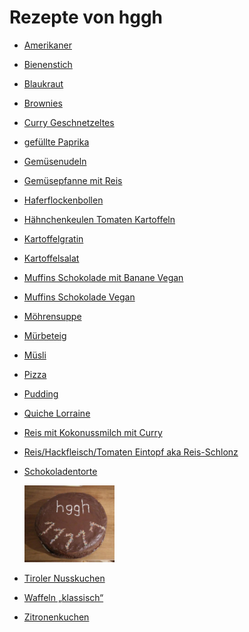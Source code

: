 Rezepte von hggh
=====================

* [Amerikaner](Amerikaner.md)
* [Bienenstich](bienenstich.md)
* [Blaukraut](blaukraut.md)
* [Brownies](brownies.md)
* [Curry Geschnetzeltes](curry-geschnetzeltes.md)
* [gefüllte Paprika](gefuellte_paprika.md)
* [Gemüsenudeln](Gemuesenudeln.md)
* [Gemüsepfanne mit Reis](Gemüsepfanne+Reis.md)
* [Haferflockenbollen](Haferflockenbollen.md)
* [Hähnchenkeulen Tomaten Kartoffeln](haehnchen-tomaten-kartoffeln-backofen.md)
* [Kartoffelgratin](Kartoffelgratin.md)
* [Kartoffelsalat](Kartoffelsalat.md)
* [Muffins Schokolade mit Banane Vegan](vegan_schoki_bananen_muffins.md)
* [Muffins Schokolade Vegan](muffin_schokolade_vegan.md)
* [Möhrensuppe](Moehrensuppe.md)
* [Mürbeteig](Muerbeteig.md)
* [Müsli](muesli.md)
* [Pizza](pizza.md)
* [Pudding](pudding.md)
* [Quiche Lorraine](quiche_lorraine.md)
* [Reis mit Kokonussmilch mit Curry](reis_kokosnussmilch_curry.md)
* [Reis/Hackfleisch/Tomaten Eintopf aka Reis-Schlonz](reis_hackfleisch_tomaten_eintopf.md)
* [Schokoladentorte](Schokoladentorte.md)

  <img src="../../pics/Schokoladentorte.jpg" width="30%" alt="Schokoladentorte" title="Schokoladentorte" />
* [Tiroler Nusskuchen](tiroler_nusskuchen.md)
* [Waffeln „klassisch“](waffeln.md)
* [Zitronenkuchen](zitronenkuchen.md)
